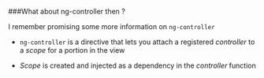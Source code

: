 ###What about ng-controller then ?


I remember promising some more information on `ng-controller`

* `ng-controller` is a directive that lets you attach a registered *controller* to a *scope* for a portion in the view

*  *Scope* is created and injected as a dependency in the *controller* function 
